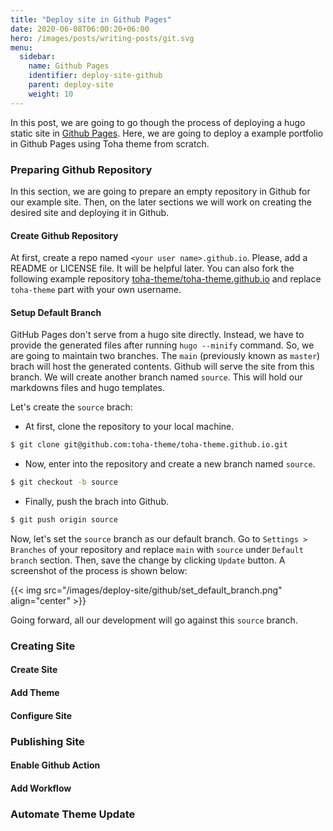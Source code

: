 ```yaml
---
title: "Deploy site in Github Pages"
date: 2020-06-08T06:00:20+06:00
hero: /images/posts/writing-posts/git.svg
menu:
  sidebar:
    name: Github Pages
    identifier: deploy-site-github
    parent: deploy-site
    weight: 10
---
```


In this post, we are going to go though the process of deploying a hugo static site in [Github Pages](https://pages.github.com/). Here, we are going to deploy a example portfolio in Github Pages using Toha theme from scratch.

### Preparing Github Repository

In this section, we are going to prepare an empty repository in Github for our example site. Then, on the later sections we will work on creating the desired site and deploying it in Github.

#### Create Github Repository

At first, create a repo named `<your user name>.github.io`. Please, add a README or LICENSE file. It will be helpful later. You can also fork the following example repository [toha-theme/toha-theme.github.io](https://github.com/toha-theme/toha-theme.github.io) and replace `toha-theme` part with your own username.

#### Setup Default Branch

GitHub Pages don't serve from a hugo site directly. Instead, we have to provide the generated files after running `hugo --minify` command. So, we are going to maintain two branches. The `main` (previously known as `master`) brach will host the generated contents. Github will serve the site from this branch. We will create another branch named `source`. This will hold our markdowns files and hugo templates.

Let's create the `source` brach:

- At first, clone the repository to your local machine.

```bash
$ git clone git@github.com:toha-theme/toha-theme.github.io.git
```

- Now, enter into the repository and create a new branch named `source`.
```bash
$ git checkout -b source
```

- Finally, push the brach into Github.

```bash
$ git push origin source
```

Now, let's set the `source` branch as our default branch. Go to  `Settings > Branches` of your repository and replace `main` with `source` under `Default branch` section. Then, save the change by clicking `Update` button. A screenshot of the process is shown below:

{{< img src="/images/deploy-site/github/set_default_branch.png" align="center" >}}

Going forward, all our development will go against this `source` branch.

### Creating Site

#### Create Site

#### Add Theme

#### Configure Site

### Publishing Site

#### Enable Github Action

#### Add Workflow

### Automate Theme Update
